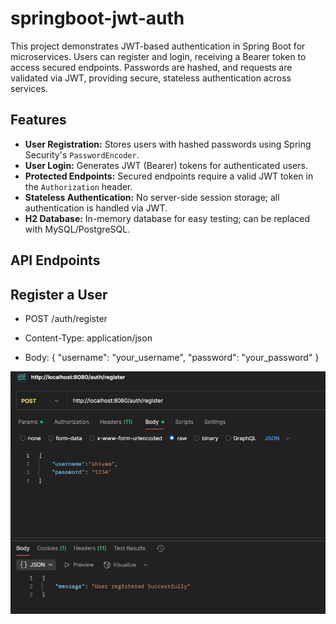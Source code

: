 # springboot-jwt-auth
This project demonstrates JWT-based authentication in Spring Boot for microservices. Users can register and login, receiving a Bearer token to access secured endpoints. Passwords are hashed, and requests are validated via JWT, providing secure, stateless authentication across services.

## Features
- **User Registration:** Stores users with hashed passwords using Spring Security's `PasswordEncoder`.
- **User Login:** Generates JWT (Bearer) tokens for authenticated users.
- **Protected Endpoints:** Secured endpoints require a valid JWT token in the `Authorization` header.
- **Stateless Authentication:** No server-side session storage; all authentication is handled via JWT.
- **H2 Database:** In-memory database for easy testing; can be replaced with MySQL/PostgreSQL.

## API Endpoints

## Register a User
- POST /auth/register
- Content-Type: application/json

- Body:
 {
  "username": "your_username",
  "password": "your_password"
 }

![alt text](<register jwt.png>)

